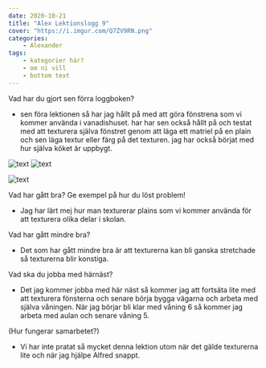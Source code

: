 ```yaml
---
date: 2020-10-21
title: "Alex Lektionslogg 9"
cover: "https://i.imgur.com/Q7ZV9RN.png"
categories: 
    - Alexander
tags:
    - kategorier här?
    - om ni vill
    - bottom text
---
```



Vad har du gjort sen förra loggboken?
- sen föra lektionen så har jag hållt på med att göra fönstrena som vi kommer använda i vanadishuset. har har sen också hållt på och testat med att texturera själva fönstret 
genom att läga ett matriel på en plain och sen läga textur eller färg på det texturen. jag har också börjat med hur själva köket är uppbygt.

![text](https://cdn.discordapp.com/attachments/368028804784062467/768399326636015616/Screenshot_20.jpg)
![text](https://cdn.discordapp.com/attachments/368028804784062467/768399522719989760/Screenshot_108.jpg)

![text](https://cdn.discordapp.com/attachments/368028804784062467/768399519687114792/Screenshot_109.jpg)

Vad har gått bra? Ge exempel på hur du löst problem!
- Jag har lärt mej hur man texturerar plains som vi kommer använda för att texturera olika delar i skolan.

Vad har gått mindre bra? 
- Det som har gått mindre bra är att texturerna kan bli ganska stretchade så texturerna blir konstiga.

Vad ska du jobba med härnäst?
- Det jag kommer jobba med här näst så kommer jag att fortsäta lite med att texturera fönsterna och senare börja bygga vägarna och arbeta med själva våningen. När jag börjar bli klar med
våning 6 så kommer jag arbeta med aulan och senare våning 5. 


(Hur fungerar samarbetet?)
- Vi har inte pratat så mycket denna lektion utom när det gälde texturerna lite och när jag hjälpe Alfred snappt.
